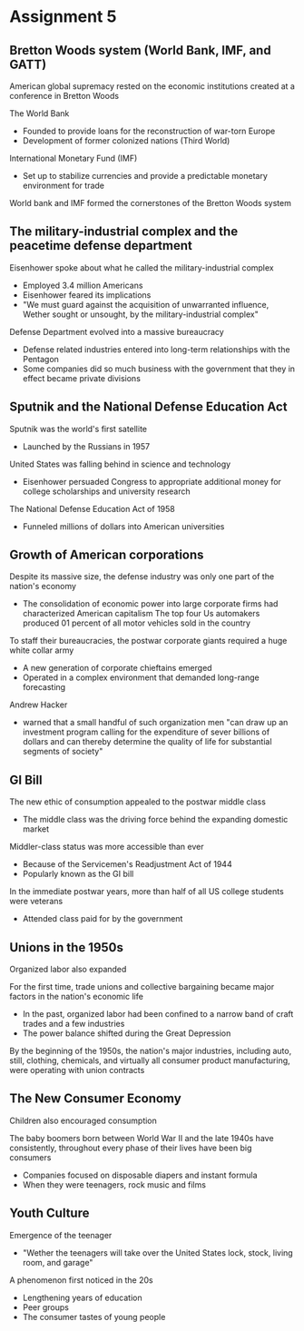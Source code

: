 # Assignment 5

## Bretton Woods system (World Bank, IMF, and GATT)

American global supremacy rested on the economic institutions created at a
conference in Bretton Woods

The World Bank
- Founded to provide loans for the reconstruction of war-torn Europe
- Development of former colonized nations (Third World)

International Monetary Fund (IMF)
- Set up to stabilize currencies and provide a predictable monetary environment
  for trade

World bank and IMF formed the cornerstones of the Bretton Woods system

## The military-industrial complex and the peacetime defense department

Eisenhower spoke about what he called the military-industrial complex
- Employed 3.4 million Americans
- Eisenhower feared its implications
- "We must guard against the acquisition of unwarranted influence, Wether
  sought or unsought, by the military-industrial complex"

Defense Department evolved into a massive bureaucracy
- Defense related industries entered into long-term relationships with the
  Pentagon
- Some companies did so much business with the government that they in effect
  became private divisions

## Sputnik and the National Defense Education Act

Sputnik was the world's first satellite
- Launched by the Russians in 1957
 
United States was falling behind in science and technology
- Eisenhower persuaded Congress to appropriate additional money for college
  scholarships and university research

The National Defense Education Act of 1958
- Funneled millions of dollars into American universities

## Growth of American corporations

Despite its massive size, the defense industry was only one part of the
nation's economy
- The consolidation of economic power into large corporate firms had
  characterized American capitalism The top four Us automakers produced 01
  percent of all motor vehicles sold in the country

To staff their bureaucracies, the postwar corporate giants required a huge
white collar army
- A new generation of corporate chieftains emerged
- Operated in a complex environment that demanded long-range forecasting

Andrew Hacker
- warned that a small handful of such organization men "can draw up an
  investment program calling for the expenditure of sever billions of dollars
  and can thereby determine the quality of life for substantial segments of
  society"

## GI Bill

The new ethic of consumption appealed to the postwar middle class
- The middle class was the driving force behind the expanding domestic market

Middler-class status was more accessible than ever
- Because of the Servicemen's Readjustment Act of 1944
- Popularly known as the GI bill

In the immediate postwar years, more than half of all US college students were
veterans
- Attended class paid for by the government

## Unions in the 1950s

Organized labor also expanded

For the first time, trade unions and collective bargaining became major factors
in the nation's economic life
- In the past, organized labor had been confined to a narrow band of craft
  trades and a few industries
- The power balance shifted during the Great Depression

By the beginning of the 1950s, the nation's major industries, including auto,
still, clothing, chemicals, and virtually all consumer product manufacturing,
were operating with union contracts

## The New Consumer Economy

Children also encouraged consumption

The baby boomers born between World War II and the late 1940s have
consistently, throughout every phase of their lives have been big consumers
- Companies focused on disposable diapers and instant formula
- When they were teenagers, rock music and films

## Youth Culture

Emergence of the teenager
- "Wether the teenagers will take over the United States lock, stock, living room, and garage"

A phenomenon first noticed in the 20s
- Lengthening years of education
- Peer groups
- The consumer tastes of young people

